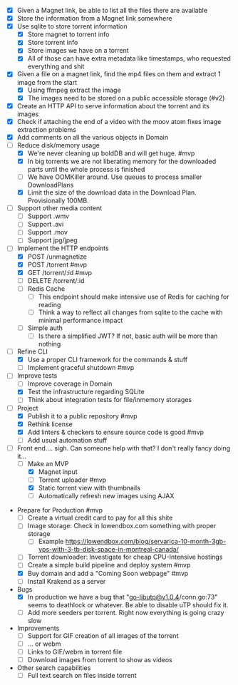 - [x] Given a Magnet link, be able to list all the files there are available
- [x] Store the information from a Magnet link somewhere
- [x] Use sqlite to store torrent information
    - [x] Store magnet to torrent info
    - [x] Store torrent info
    - [x] Store images we have on a torrent
    - [x] All of those can have extra metadata like timestamps, who requested everything and shit
- [x] Given a file on a magnet link, find the mp4 files on them and extract 1 image from the start
    - [x] Using ffmpeg extract the image
    - [x] The images need to be stored on a public accessible storage (#v2)
- [x] Create an HTTP API to serve information about the torrent and its images
- [x] Check if attaching the end of a video with the moov atom fixes image extraction problems
- [x] Add comments on all the various objects in Domain
- [ ] Reduce disk/memory usage
    - [x] We're never cleaning up boldDB and will get huge. #mvp
    - [x] In big torrents we are not liberating memory for the downloaded parts until the whole process is finished
    - [ ] We have OOMKiller around. Use queues to process smaller DownloadPlans
    - [x] Limit the size of the download data in the Download Plan. Provisionally 100MB.
- [ ] Support other media content
    - [ ] Support .wmv
    - [ ] Support .avi
    - [ ] Support .mov
    - [ ] Support jpg/jpeg
- [ ] Implement the HTTP endpoints
    - [x] POST /unmagnetize
    - [x] POST /torrent #mvp
    - [x] GET /torrent/:id #mvp
    - [ ] DELETE /torrent/:id
    - [ ] Redis Cache
        - [ ] This endpoint should make intensive use of Redis for caching for reading
        - [ ] Think a way to reflect all changes from sqlite to the cache with minimal performance impact
    - [ ] Simple auth
        - [ ] Is there a simplified JWT? If not, basic auth will be more than nothing
- [ ] Refine CLI
    - [x] Use a proper CLI framework for the commands & stuff
    - [ ] Implement graceful shutdown #mvp
- [ ] Improve tests
    - [ ] Improve coverage in Domain
    - [x] Test the infrastructure regarding SQLite
    - [ ] Think about integration tests for file/inmemory storages
- [ ] Project
    - [x] Publish it to a public repository #mvp
    - [x] Rethink license
    - [x] Add linters & checkers to ensure source code is good #mvp
    - [ ] Add usual automation stuff
- [ ] Front end.... sigh. Can someone help with that? I don't really fancy doing it...
    - [ ] Make an MVP
        - [x] Magnet input
        - [ ] Torrent uploader #mvp
        - [x] Static torrent view with thumbnails
        - [ ] Automatically refresh new images using AJAX
- Prepare for Production #mvp
    - [ ] Create a virtual credit card to pay for all this shite
    - [ ] Image storage: Check in lowendbox.com something with proper storage
        - [ ] Example https://lowendbox.com/blog/servarica-10-month-3gb-vps-with-3-tb-disk-space-in-montreal-canada/
    - [ ] Torrent downloader: Investigate for cheap CPU-Intensive hostings
    - [ ] Create a simple build pipeline and deploy system #mvp
    - [x] Buy domain and add a "Coming Soon webpage" #mvp
    - [ ] Install Krakend as a server
- Bugs
    - [x] In production we have a bug that "go-libutp@v1.0.4/conn.go:73" seems to deathlock or whatever. Be able to
      disable uTP should fix it.
    - [ ] Add more seeders per torrent. Right now everything is going crazy slow
- Improvements
    - [ ] Support for GIF creation of all images of the torrent
    - [ ] ... or webm
    - [ ] Links to GIF/webm in torrent file
    - [ ] Download images from torrent to show as videos
- Other search capabilities
    - [ ] Full text search on files inside torrent